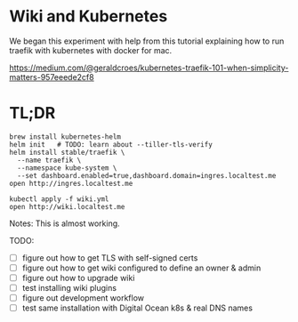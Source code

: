 # Wiki and Kubernetes

We began this experiment with help from this tutorial explaining how
to run traefik with kubernetes with docker for mac.

https://medium.com/@geraldcroes/kubernetes-traefik-101-when-simplicity-matters-957eeede2cf8

# TL;DR

    brew install kubernetes-helm
    helm init   # TODO: learn about --tiller-tls-verify
    helm install stable/traefik \
      --name traefik \
      --namespace kube-system \
      --set dashboard.enabled=true,dashboard.domain=ingres.localtest.me
    open http://ingres.localtest.me

    kubectl apply -f wiki.yml
    open http://wiki.localtest.me

Notes: This is almost working.

TODO:
- [ ] figure out how to get TLS with self-signed certs
- [ ] figure out how to get wiki configured to define an owner & admin
- [ ] figure out how to upgrade wiki
- [ ] test installing wiki plugins
- [ ] figure out development workflow
- [ ] test same installation with Digital Ocean k8s & real DNS names
